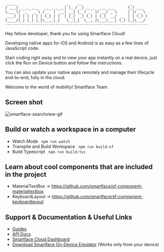 
     ____                       _    __                      _       
    / ___| _ __ ___   __ _ _ __| |_ / _| __ _  ___ ___      (_) ___  
    \___ \| '_ ` _ \ / _` | '__| __| |_ / _` |/ __/ _ \     | |/ _ \ 
     ___) | | | | | | (_| | |  | |_|  _| (_| | (_|  __/  _  | | (_) |
    |____/|_| |_| |_|\__,_|_|   \__|_|  \__,_|\___\___| (_) |_|\___/ 
    -----------------------------------------------------------------


Hey fellow developer, thank you for using Smartface Cloud!

Developing native apps for iOS and Android is as easy as a few lines of
JavaScript code.

Start coding right away and to view your app instantly on a real device,
just click the Run on Device button and follow the instructions.

You can also update your native apps remotely and manage their lifecycle
end-to-end, fully in the cloud.

Welcome to the world of mobility!
Smartface Team.

## Screen shot
![smartface-searchview-gif](https://user-images.githubusercontent.com/25839586/117270681-22466980-ae62-11eb-93d0-2a568bae88ee.gif)


## Build or watch a workspace in a computer
- Watch Mode
``` npm run watch```
- Transpile and Build Workspace
``` npm run build:sf```
- Build Typescript
``` npm run build:tsc```

## Learn about cool components that are included in the project 
- MaterialTextBox -> https://github.com/smartface/sf-component-materialtextbox
- KeyboardLayout -> https://github.com/smartface/sf-component-keyboardlayout

## Support & Documentation & Useful Links

- [Guides](https://developer.smartface.io)
- [API Docs](http://ref.smartface.io)
- [Smartface Cloud Dashboard](https://cloud.smartface.io)
- [Download Smartface On-Device Emulator](https://smf.to/app) (Works only from your device)
